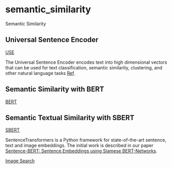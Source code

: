 # semantic_similarity
Semantic Similarity

## Universal Sentence Encoder
[USE](https://www.tensorflow.org/hub/tutorials/semantic_similarity_with_tf_hub_universal_encoder)

The Universal Sentence Encoder encodes text into high dimensional vectors that can be used for text classification, semantic similarity, clustering, and other natural language tasks [Ref](https://towardsdatascience.com/use-cases-of-googles-universal-sentence-encoder-in-production-dd5aaab4fc15).

## Semantic Similarity with BERT
[BERT](https://keras.io/examples/nlp/semantic_similarity_with_bert/)


## Semantic Textual Similarity with SBERT
[SBERT](https://www.sbert.net/docs/usage/semantic_textual_similarity.html)

SentenceTransformers is a Python framework for state-of-the-art sentence, text and image embeddings. The initial work is described in our paper [Sentence-BERT: Sentence Embeddings using Siamese BERT-Networks](https://arxiv.org/pdf/1908.10084.pdf).

[Image Search](https://www.sbert.net/examples/applications/image-search/README.html)
